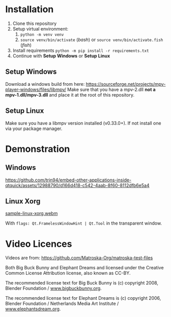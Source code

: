 # Installation

1. Clone this repository
1. Setup virtual environment:
    1. `python -m venv venv`
    1. `source venv/bin/activate` (*bash*) or `source venv/bin/activate.fish` (*fish*)
1. Install requirements `python -m pip install -r requirements.txt`
1. Continue with **Setup Windows** or **Setup Linux**

## Setup Windows

Download a windows build from here: https://sourceforge.net/projects/mpv-player-windows/files/libmpv/
Make sure that you have a mpv-2.dll **not a mpv-1.dll/mpv-3.dll** and place it at the root of this repository.

## Setup Linux

Make sure you have a libmpv version installed (v0.33.0+). If not install one via your package manager.

# Demonstration

## Windows

https://github.com/trin94/embed-other-applications-inside-qtquick/assets/12988790/d166d418-c542-4aab-8f60-8112dfb6e5a4

## Linux Xorg

[sample-linux-xorg.webm](https://github.com/trin94/embed-other-applications-inside-qtquick/assets/12988790/23c9e3cc-fadf-492f-bab1-b55d4d584ab2)

With `flags: Qt.FramelessWindowHint | Qt.Tool` in the transparent window.

# Video Licences

Videos are from: https://github.com/Matroska-Org/matroska-test-files

Both Big Buck Bunny and Elephant Dreams and licensed under the Creative Common License Attribution license, also known
as CC-BY.

The recommended license text for Big Buck Bunny is (c) copyright 2008, Blender Foundation / www.bigbuckbunny.org.

The recommended license text for Elephant Dreams is (c) copyright 2006, Blender Foundation / Netherlands Media Art
Institute / www.elephantsdream.org.
